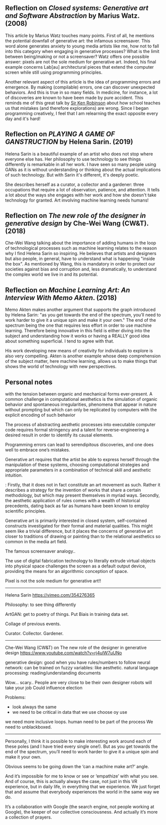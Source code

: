 ## Reflection on _Closed systems: Generative art and Software Abstraction_ by Marius Watz. (2008)

This article by Marius Watz touches many points. First of all, he mentions the potential downfall of generative art: the infamous screensaver. This word alone generates anxiety to young media artists like me, how not to fall into this category when engaging in generative processes? What is the limit between being/making or not a screensaver? Watz offers one possible answer: pixels are not the sole medium for generative art. Indeed, his final example concerns Lab[au] architectural pieces that extend the computer screen while still using programming principles.

Another relevant aspect of this article is the idea of programming errors and emergence. By making (compilable) errors, one can discover unexpected behaviors. And this is true in so many fields. In medicine, for instance, a lot of discoveries are known to have been made by pure accident. This reminds me of this great talk by [Sir Ken Robinson](https://www.ted.com/talks/ken_robinson_says_schools_kill_creativity?language=en) about how school teaches us that mistakes (and therefore explorations) are wrong. Since I began programming creatively, I feel that I am relearning the exact opposite every day and it's hard!

## Reflection on _PLAYING A GAME OF GANSTRUCTION_ by Helena Sarin. (2019)
Helena Sarin is a beautiful example of an artist who does not stop where everyone else has. Her philosophy to use technology to see things differently is remarkable in all her work. I have seen so many people using GANs as it is without understanding or thinking about the actual implications of such technology. But with Sarin it's different, it's deeply poetic.

She describes herself as a curator, a collector and a gardener: three occupations that require a lot of observation, patience, and attention. It tells a lot about the ways she engages with her work and how she doesn't take technology for granted. Art involving machine learning needs humans!


## Reflection on _The new role of the designer in generative design_ by Che-Wei Wang (CW&T). (2018)
Che-Wei Wang talking about the importance of adding humans in the loop of technological processes such as machine learning relates to the reason why I find Helena Sarin so inspiring. He believes that artists and designers but also people, in general, have to understand what is happening "inside the box". As mentioned by Wang, this is mandatory in order to protect our societies against bias and corruption and, less dramatically, to understand the complex world we live in and its potential.   

## Reflection on _Machine Learning Art: An Interview With Memo Akten_. (2018)
Memo Akten makes another argument that supports the graph introduced by Helena Sarin: "as you get towards the end of the spectrum, you’ll need to work harder to give it a unique spin and make it your own." The end of the spectrum being the one that requires less effort in order to use machine learning. Therefore being innovative in this field is either diving into the subject and understanding how it works or having a REALLY good idea about something superficial. I tend to agree with that.

His work developing new means of creativity for individuals to explore is also very compelling. Akten is another example whose deep comprehension of the subject matter, here machine learning, allows us to make things that shows the world of technology with new perspectives.

## Personal notes

with the tension between organic and mechanical forms ever-present. A common challenge in computational aesthetics is the simulation of organic behavior and spontaneous irregularities, phenomena that appear in nature without prompting but which can only be replicated by computers with the explicit encoding of such behavior

The process of abstracting aesthetic processes into executable computer code requires formal stringency and a talent for reverse-engineering a desired result in order to identify its causal elements.

Programming errors can lead to serendipitous discoveries, and one does well to embrace
one’s mistakes.

Generative art requires that the artist be able to express herself through the manipulation of these systems, choosing computational strategies and appropriate parameters in a combination of technical skill and aesthetic intuition.


: Firstly, that it does not in fact
constitute an art movement as such. Rather it describes a strategy for the invention of works that share a
certain methodology, but which may present themselves in myriad ways. Secondly, the aesthetic application of rules comes with a wealth of historical precedents, dating back as far as humans have been known
to employ scientific principles.

Generative art
is primarily interested in closed system, self-contained constructs investigated for their formal and material qualities. This might seem like a trivial difference, but it places the concerns of generative art closer to
traditions of drawing or painting than to the relational aesthetics so common in the media art field.

The famous screensaver analogy..

The use of digital fabrication technology to literally extrude virtual objects into physical space challenges the screen as a default output device, providing the means
for an algorithmic conception of space.

Pixel is not the sole medium for generative art!!

________


Helena Sarin https://vimeo.com/354276365

Philosophy: to see thing differently

ArtGAN: get to poetry of things.
Put Biais in training data set.

Collage of previous events.

Curator.
Collector.
Gardener.

___________

Che-Wei Wang (CW&T) on The new role of the designer in generative design
https://www.youtube.com/watch?v=rj4uIW7uUNo

generative design: good when you have rules/numbers to follow
neural network: can be trained on fuzzy variables: like aesthetic.
natural language processing: reading/understanding documents

Wow... scary..
People are very close to be their own designer
robots will take your job
Could influence election

Problems:
- look always the same
- we need to be critical in data that we use choose oy use

we need more inclusive loops.
human need to be part of the process
We need to unblackboxed.


___________
Personally, I think it is possible to make interesting work around each of these poles (and I have tried every single one!). But as you get towards the end of the spectrum, you’ll need to work harder to give it a unique spin and make it your own.

Obvious seems to be going down the ‘can a machine make art?’ angle.

And it’s impossible for me to know or see or ‘empathize’ with what you see. And of course, this is actually always the case, not just in this VR experience, but in daily life, in everything that we experience. We just forget that and assume that everybody experiences the world in the same way we do.

It’s a collaboration with Google (the search engine, not people working at Google), the keeper of our collective consciousness. And actually it’s more a collection of prayers.
